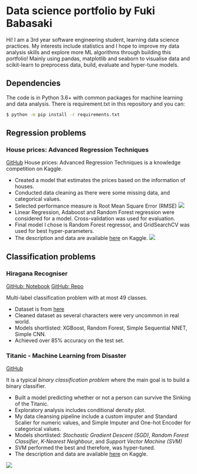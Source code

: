 # Data science portfolio by Fuki Babasaki
Hi! I am a 3rd year software engineering student, learning data science practices. My interests include statistics and I hope to improve my data analysis skills and explore more ML algorithms through building this portfolio! Mainly using pandas, matplotlib and seaborn to visualise data and scikit-learn to preprocess data, build, evaluate and hyper-tune models.

## Dependencies
The code is in Python 3.6+ with common packages for machine learning and data analysis. There is requirement.txt in this repository and you can:

```bash
$ python -m pip install -r requirements.txt
```

## Regression problems
### House prices: Advanced Regression Techniques
[GitHub](https://github.com/Fuki-UoA/Data-science-portfolio/blob/main/Notebooks/Supervised/House-price-prediction/House%20price%20prediction.ipynb) 
House prices: Advanced Regression Techniques is a knowledge competition on Kaggle. 

- Created a model that estimates the prices based on the information of houses. 
- Conducted data cleaning as there were some missing data, and categorical values. 
- Selected performance measure is Root Mean Square Error (RMSE) <img src="https://render.githubusercontent.com/render/math?math=RMSE(X,h) = \sqrt{\frac{1}{m} \sum^m_{i=1} \left( h(x^{(i)}) - y^{(i)} \right)^2}">
- Linear Regression, Adaboost and Random Forest regression were considered for a model. Cross-validation was used for evaluation.
- Final model I chose is Random Forest regressor, and GridSearchCV was used for best hyper-parameters.
- The description and data are available [here](https://www.kaggle.com/c/house-prices-advanced-regression-techniques) on Kaggle.
![](Notebooks/Supervised/House-price-prediction/images/OverallQualvsYearBuilt.png)

## Classification problems

### Hiragana Recogniser

[GitHub: Notebook](https://github.com/Fuki-UoA/hiragana-recogniser/blob/main/ml/hiragana-classification.ipynb) [GitHub: Repo](https://github.com/Fuki-UoA/hiragana-recogniser) 

Multi-label classification problem with at most 49 classes.

- Dataset is from [here](https://github.com/rois-codh/kmnist)
- Cleaned dataset as several characters were very uncommon in real world.
- Models shortlisted: XGBoost, Random Forest, Simple Sequential NNET, Simple CNN.
- Achieved over 85% accuracy on the test set.

### Titanic - Machine Learning from Disaster 

[GitHub](https://github.com/Fuki-UoA/Data-science-portfolio/blob/main/Notebooks/Supervised/Titanic-classification/titanic-classification.ipynb) 

It is a typical *binary classification problem* where the main goal is to build a binary classifier.

- Built a model predicting whether or not a person can survive the Sinking of the Titanic.
- Exploratory analysis includes conditional density plot.
- My data cleansing pipeline include a custom imputer and Standard Scalier for numeric values, and Simple Imputer and One-hot Encoder for categorical values.
- Models shortlisted: *Stochastic Gradient Descent (SGD)*, *Random Forest Classifier*, *K-Nearest Neighbour*, and *Support Vector Machine (SVM)*
- SVM performed the best and therefore, was hyper-tuned.
- The description and data are available [here](https://www.kaggle.com/c/titanic) on Kaggle.

![](Notebooks/Supervised/Titanic-classification/images/cdp.png)
